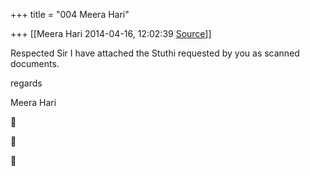 +++
title = "004 Meera Hari"

+++
[[Meera Hari	2014-04-16, 12:02:39 [Source](https://groups.google.com/g/samskrita/c/Y-hGIQDXU0w)]]



Respected Sir I have attached the Stuthi requested by you as scanned documents.

regards

Meera Hari

  
  







